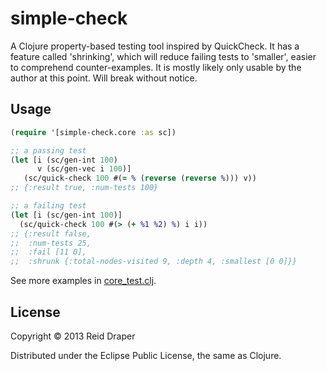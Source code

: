 # simple-check

A Clojure property-based testing tool inspired by QuickCheck. It has a feature
called 'shrinking', which will reduce failing tests to 'smaller', easier to
comprehend counter-examples. It is mostly likely only usable by the author
at this point. Will break without notice.

## Usage

```clojure
(require '[simple-check.core :as sc])

;; a passing test
(let [i (sc/gen-int 100)
      v (sc/gen-vec i 100)]
   (sc/quick-check 100 #(= % (reverse (reverse %))) v))
;; {:result true, :num-tests 100}

;; a failing test
(let [i (sc/gen-int 100)]
  (sc/quick-check 100 #(> (+ %1 %2) %) i i))
;; {:result false,
;;  :num-tests 25,
;;  :fail [11 0],
;;  :shrunk {:total-nodes-visited 9, :depth 4, :smallest [0 0]}}
```

See more examples in [core_test.clj](test/simple_check/core_test.clj).

## License

Copyright © 2013 Reid Draper

Distributed under the Eclipse Public License, the same as Clojure.
